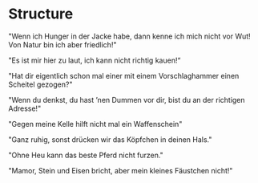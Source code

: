 # Structure

"Wenn ich Hunger in der Jacke habe, dann kenne ich mich nicht vor Wut! Von Natur bin ich aber friedlich!"

"Es ist mir hier zu laut, ich kann nicht richtig kauen!“

"Hat dir eigentlich schon mal einer mit einem Vorschlaghammer einen Scheitel gezogen?"

"Wenn du denkst, du hast ’nen Dummen vor dir, bist du an der richtigen Adresse!"

"Gegen meine Kelle hilft nicht mal ein Waffenschein"

"Ganz ruhig, sonst drücken wir das Köpfchen in deinen Hals."

"Ohne Heu kann das beste Pferd nicht furzen."

"Mamor, Stein und Eisen bricht, aber mein kleines Fäustchen nicht!"
